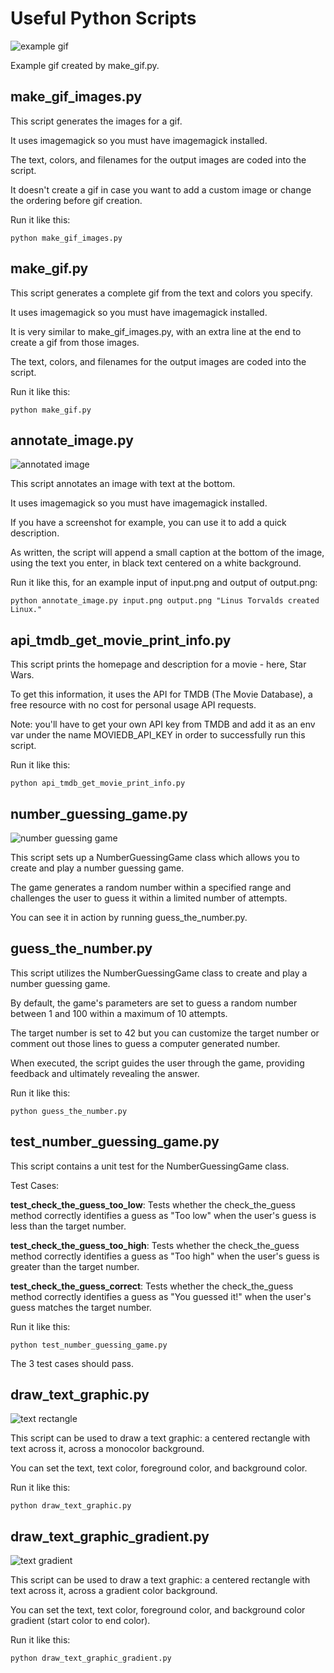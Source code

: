 # Useful Python Scripts

![example gif](output.gif)

Example gif created by make_gif.py.

## make_gif_images.py

This script generates the images for a gif.

It uses imagemagick so you must have imagemagick installed.

The text, colors, and filenames for the output images are coded into the script.

It doesn't create a gif in case you want to add a custom image or change the ordering before gif creation.

Run it like this:

`python make_gif_images.py`

## make_gif.py

This script generates a complete gif from the text and colors you specify. 

It uses imagemagick so you must have imagemagick installed.

It is very similar to make_gif_images.py, with an extra line at the end to create a gif from those images.

The text, colors, and filenames for the output images are coded into the script.

Run it like this:

`python make_gif.py`

## annotate_image.py

![annotated image](linux.png)

This script annotates an image with text at the bottom.

It uses imagemagick so you must have imagemagick installed.

If you have a screenshot for example, you can use it to add a quick description.

As written, the script will append a small caption at the bottom of the image, using the text you enter, in black text centered on a white background.

Run it like this, for an example input of input.png and output of output.png:

`python annotate_image.py input.png output.png "Linus Torvalds created Linux."`

## api_tmdb_get_movie_print_info.py

This script prints the homepage and description for a movie - here, Star Wars.

To get this information, it uses the API for TMDB (The Movie Database), a free resource with no cost for personal usage API requests.

Note: you'll have to get your own API key from TMDB and add it as an env var under the name MOVIEDB_API_KEY in order to successfully run this script.

Run it like this:

`python api_tmdb_get_movie_print_info.py`

## number_guessing_game.py

![number guessing game](number_guessing.png)

This script sets up a NumberGuessingGame class which allows you to create and play a number guessing game.

The game generates a random number within a specified range and challenges the user to guess it within a limited number of attempts.

You can see it in action by running guess_the_number.py.

## guess_the_number.py

This script utilizes the NumberGuessingGame class to create and play a number guessing game. 

By default, the game's parameters are set to guess a random number between 1 and 100 within a maximum of 10 attempts. 

The target number is set to 42 but you can customize the target number or comment out those lines to guess a computer generated number. 

When executed, the script guides the user through the game, providing feedback and ultimately revealing the answer.

Run it like this:

`python guess_the_number.py`

## test_number_guessing_game.py

This script contains a unit test for the NumberGuessingGame class. 

Test Cases:

**test_check_the_guess_too_low**: Tests whether the check_the_guess method correctly identifies a guess as "Too low" when the user's guess is less than the target number.

**test_check_the_guess_too_high**: Tests whether the check_the_guess method correctly identifies a guess as "Too high" when the user's guess is greater than the target number.

**test_check_the_guess_correct**: Tests whether the check_the_guess method correctly identifies a guess as "You guessed it!" when the user's guess matches the target number.

Run it like this:

`python test_number_guessing_game.py`

The 3 test cases should pass.

## draw_text_graphic.py

![text rectangle](text_rectangle.png)

This script can be used to draw a text graphic: a centered rectangle with text across it, across a monocolor background.

You can set the text, text color, foreground color, and background color.

Run it like this:

`python draw_text_graphic.py`

## draw_text_graphic_gradient.py

![text gradient](text_gradient.png)

This script can be used to draw a text graphic: a centered rectangle with text across it, across a gradient color background.

You can set the text, text color, foreground color, and background color gradient (start color to end color).

Run it like this:

`python draw_text_graphic_gradient.py`
